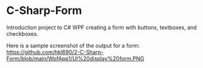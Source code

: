# C-Sharp-Form

Introduction project to C# WPF creating a form with buttons, textboxes, and checkboxes. 

Here is a sample screenshot of the output for a form: 
https://github.com/hkl690/2-C-Sharp-Form/blob/main/WpfApp1/UI%20display%20form.PNG
